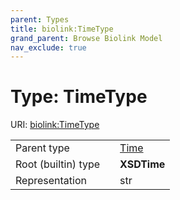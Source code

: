 ```yaml
---
parent: Types
title: biolink:TimeType
grand_parent: Browse Biolink Model
nav_exclude: true
---
```


# Type: TimeType




URI: [biolink:TimeType](https://w3id.org/biolink/vocab/TimeType)

|  |  |  |
| --- | --- | --- |
| Parent type | | [Time](types/Time.md) |
| Root (builtin) type | | **XSDTime** |
| Representation | | str |
